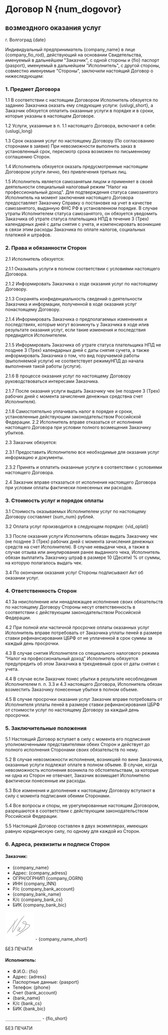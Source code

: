 # Договор N {num_dogovor}
## возмездного оказания услуг
г. Волгоград
{date}

Индивидуальный предприниматель {company_name} в лице {company_fio_rod}, действующий на основании Свидетельства, именуемый в дальнейшем "Заказчик", с одной стороны и {fio}  паспорт {pasport}, именуемый в дальнейшем "Исполнитель", с другой стороны, совместно именуемые "Стороны", заключили настоящий Договор о нижеследующем:
### 1. Предмет Договора
1.1 В соответствии с настоящим Договором Исполнитель обязуется по заданию Заказчика оказать ему следующие услуги: {uslugi_short}, а Заказчик обязуется оплатить оказанные услуги в порядке и в сроки, которые указаны в настоящем Договоре.

1.2 Услуги, указанные в п. 1.1 настоящего Договора, включают в себя:
{uslugi_long}

1.3 Срок оказания услуг по настоящему Договору (По согласованию сторонами в заявке) При невозможности выполнить заказ в установленный срок, пересмотр срока возможен по письменному соглашению Сторон.

1.4 Исполнитель обязуется оказать предусмотренные настоящим Договором услуги лично, без привлечения третьих лиц.

1.5 Исполнитель является самозанятым лицом и применяет в своей деятельности специальный налоговый режим "Налог на профессиональный доход". Для подтверждения статуса самозанятого Исполнитель на момент заключения настоящего Договора предоставляет Заказчику Справку о постановке на учет в качестве самозанятого, выданную ФНС РФ в установленном порядке. В случае утраты Исполнителем статуса самозанятого, он обязуется уведомить Заказчика об утрате статуса плательщика НПД в течение 3 (Трех) календарных дней с даты снятия с учета, и компенсировать возникшие в связи этим расходы Заказчика по оплате налогов, социальных платежей и штрафов.
### 2. Права и обязанности Сторон
2.1 Исполнитель обязуется:

2.1.1 Оказывать услуги в полном соответствии с условиями настоящего Договора.

2.1.2 Информировать Заказчика о ходе оказания услуг по настоящему Договору.

2.1.3 Сохранять конфиденциальность сведений о деятельности Заказчика и информации, полученной в ходе оказания услуг понастоящему Договору.

2.1.4 Информировать Заказчика о предполагаемых изменениях и последствиях, которые могут возникнуть у Заказчика в ходе илив результате оказания услуг, если такие изменения и последствия предвидятся Исполнителем.

2.1.5 Информировать Заказчика об утрате статуса плательщика НПД не позднее 3 (Трех) календарных дней с даты снятия сучета, а также информировать Заказчика о том, что вид поручаемой работы (выполняемой услуги) не соответствует режимуНПД до начала выполнения такой работы (услуги).

2.1.6 В процессе оказания услуг по настоящему Договору руководствоваться интересами Заказчика.

2.1.7 После оказания услуги выдать Заказчику чек (не позднее 3 (Трех) рабочих дней с момента зачисления денежных средствна счет Исполнителя).

2.1.8 Самостоятельно уплачивать налог в порядке и сроки, установленные действующим законодательством Российской Федерации.
2.2 Исполнитель вправе отказаться от исполнения настоящего Договора при условии полного возмещения Заказчику убытков.

2.3 Заказчик обязуется:

2.3.1 Предоставить Исполнителю все необходимые для оказания услуг информацию и документы.

2.3.2 Принять и оплатить оказанные услуги в соответствии с условиями настоящего Договора.

2.4 Заказчик вправе отказаться от исполнения настоящего Договора при условии оплаты фактически понесенных им расходов.
### 3. Стоимость услуг и порядок оплаты
3.1 Стоимость оказываемых Исполнителем услуг по настоящему Договору составляет {sum_num} рублей.

3.2 Оплата услуг производится в следующем порядке: {vid_oplati}

3.3 После оказания услуги Исполнитель обязан выдать Заказчику чек (не позднее 3 (Трех) рабочих дней с момента зачисления денежных средств на счет Исполнителя). В случае невыдачи чека, а также в случае отзыва или аннулирования ранее выданного чека, Исполнитель обязан выплатить Заказчику штраф в размере 10 (Десяти) % от суммы, на которую полагалось выдать чек.

3.4 По окончании оказания услуг Стороны подписывают Акт об оказании услуг.
### 4. Ответственность Сторон
4.1 За неисполнение или ненадлежащее исполнение своих обязательств по настоящему Договору Стороны несут ответственность в соответствии с действующим законодательством Российской Федерации.

4.2 При полной или частичной просрочке оплаты оказанных услуг Исполнитель вправе потребовать от Заказчика уплаты пеней в размере ставки рефинансирования ЦБРФ от не уплаченной в срок суммы за каждый день просрочки.

4.3 В случае снятия Исполнителя со специального налогового режима "Налог на профессиональный доход" Исполнитель обязуется предупредить об этом Заказчика в трехдневный срок от даты снятия с учета.

4.4 В случае если Заказчик понес убытки в результате несоблюдения Исполнителем п. п. 3.3 и 4.3 настоящего Договора, Исполнитель обязан возместить Заказчику понесенные убытки в полном объеме.

4.5 В случае просрочки оказания услуг Заказчик вправе потребовать от Исполнителя уплаты пеней в размере ставки рефинансирования ЦБРФ от стоимости услуг по настоящему Договору за каждый день просрочки.
### 5. Заключительные положения
5.1 Настоящий Договор вступает в силу с момента его подписания уполномоченными представителями обеих Сторон и действует до полного исполнения Сторонами своих обязательств по нему.

5.2 В случае невозможности исполнения, возникшей по вине Заказчика, оказанные услуги подлежат оплате в полном объеме. В случае, когда невозможность исполнения возникла по обстоятельствам, за которые ни одна из Сторон не отвечает, Заказчик возмещает Исполнителю фактически понесенные им расходы.

5.3 Все изменения и дополнения к настоящему Договору вступают в силу с момента подписания обеими Сторонами.

5.4 Все вопросы и споры, не урегулированные настоящим Договором, разрешаются в соответствии с действующим законодательством Российской Федерации.

5.5 Настоящий Договор составлен в двух экземплярах, имеющих равную юридическую силу, по одному для каждой из Сторон.
### 6. Адреса, реквизиты и подписи Сторон

#### Заказчик: 
 - {company_name}
 - Адрес: {company_adress}
 - ОГРН/ОГРНИП {company_OGRN}
 - ИНН {company_INN}
 - Р/с {company_bank_account}
 - {company_bank_name}
 - К/с {company_bank_cs}
 - БИК {company_bank_bic}

 ![](contract_manager/templates/signature.png "signature") - {company_name_short}

 БЕЗ ПЕЧАТИ


#### Исполнитель:
 - Ф.И.О.: {fio}
 - Адрес: {adress}
 - Паспортные данные: {pasport}
 - Телефон: {phone}
 - Счет {bank_account}
 - {bank_name}
 - К/с {bank_cs}
 - БИК {bank_bic}
 
 `________________` - {fio_short} 
 
 БЕЗ ПЕЧАТИ